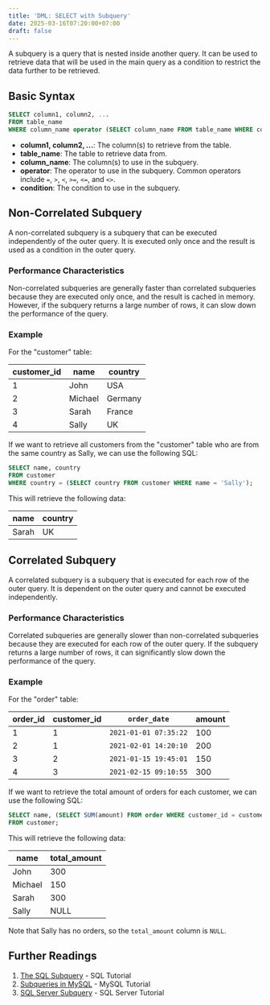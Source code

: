 ```yaml
---
title: 'DML: SELECT with Subquery'
date: 2025-03-16T07:20:00+07:00
draft: false
---
```


A subquery is a query that is nested inside another query. It can be used to retrieve data that will be used in the main query as a condition to restrict the data further to be retrieved.

## Basic Syntax

```sql
SELECT column1, column2, ...
FROM table_name
WHERE column_name operator (SELECT column_name FROM table_name WHERE condition);
```

- **column1, column2, ...**: The column(s) to retrieve from the table.
- **table_name**: The table to retrieve data from.
- **column_name**: The column(s) to use in the subquery.
- **operator**: The operator to use in the subquery. Common operators include `=`, `>`, `<`, `>=`, `<=`, and `<>`.
- **condition**: The condition to use in the subquery.

## Non-Correlated Subquery

A non-correlated subquery is a subquery that can be executed independently of the outer query. It is executed only once and the result is used as a condition in the outer query.

### Performance Characteristics

Non-correlated subqueries are generally faster than correlated subqueries because they are executed only once, and the result is cached in memory. However, if the subquery returns a large number of rows, it can slow down the performance of the query.

### Example

For the "customer" table:

| customer_id | name    | country |
| ----------- | ------- | ------- |
| 1           | John    | USA     |
| 2           | Michael | Germany |
| 3           | Sarah   | France  |
| 4           | Sally   | UK      |

If we want to retrieve all customers from the "customer" table who are from the same country as Sally, we can use the following SQL:

```sql
SELECT name, country
FROM customer
WHERE country = (SELECT country FROM customer WHERE name = 'Sally');
```

This will retrieve the following data:

| name  | country |
| ----- | ------- |
| Sarah | UK      |

## Correlated Subquery

A correlated subquery is a subquery that is executed for each row of the outer query. It is dependent on the outer query and cannot be executed independently.

### Performance Characteristics

Correlated subqueries are generally slower than non-correlated subqueries because they are executed for each row of the outer query. If the subquery returns a large number of rows, it can significantly slow down the performance of the query.

### Example

For the "order" table:

| order_id | customer_id | `order_date`          | amount |
| -------- | ----------- | --------------------- | ------ |
| 1        | 1           | `2021-01-01 07:35:22` | 100    |
| 2        | 1           | `2021-02-01 14:20:10` | 200    |
| 3        | 2           | `2021-01-15 19:45:01` | 150    |
| 4        | 3           | `2021-02-15 09:10:55` | 300    |

If we want to retrieve the total amount of orders for each customer, we can use the following SQL:

```sql
SELECT name, (SELECT SUM(amount) FROM order WHERE customer_id = customer.customer_id) AS total_amount
FROM customer;
```

This will retrieve the following data:

| name    | total_amount |
| ------- | ------------ |
| John    | 300          |
| Michael | 150          |
| Sarah   | 300          |
| Sally   | NULL         |

Note that Sally has no orders, so the `total_amount` column is `NULL`.

## Further Readings

1. [The SQL Subquery](https://www.sqltutorial.org/sql-subquery/) - SQL Tutorial
2. [Subqueries in MySQL](https://www.mysqltutorial.org/mysql-subquery/) - MySQL Tutorial
3. [SQL Server Subquery](https://www.sqlservertutorial.net/sql-server-basics/sql-server-subquery/) - SQL Server Tutorial
